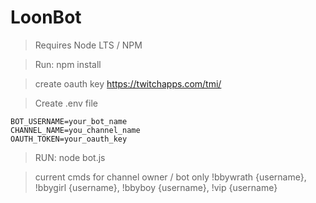 # LoonBot

> Requires Node LTS / NPM

 > Run: npm install

 >create oauth key https://twitchapps.com/tmi/

 >Create .env file
```
BOT_USERNAME=your_bot_name
CHANNEL_NAME=you_channel_name
OAUTH_TOKEN=your_oauth_key
```


> RUN: node bot.js


> current cmds for channel owner / bot only
> !bbywrath {username},
> !bbygirl {username},
> !bbyboy {username},
> !vip {username}
